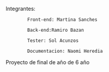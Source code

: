 Integrantes: 
            
            Front-end: Martina Sanches
            
            Back-end:Ramiro Bazan
            
            Tester: Sol Acunzos
            
            Documentacion: Naomi Heredia

Proyecto de final de año de 6 año
